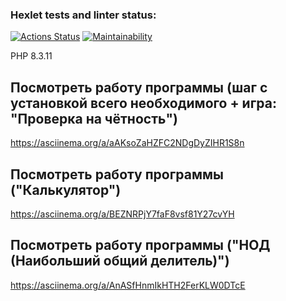 ### Hexlet tests and linter status:
[![Actions Status](https://github.com/Zickerman/php-project-lvl1/actions/workflows/hexlet-check.yml/badge.svg)](https://github.com/Zickerman/php-project-lvl1/actions)
[![Maintainability](https://api.codeclimate.com/v1/badges/6dbb997aff6a327452d3/maintainability)](https://codeclimate.com/github/Zickerman/php-project-lvl1/maintainability)

PHP 8.3.11

## Посмотреть работу программы (шаг с установкой всего необходимого + игра: "Проверка на чётность")
https://asciinema.org/a/aAKsoZaHZFC2NDgDyZIHR1S8n

## Посмотреть работу программы ("Калькулятор")
https://asciinema.org/a/BEZNRPjY7faF8vsf81Y27cvYH

## Посмотреть работу программы ("НОД (Наибольший общий делитель)")
https://asciinema.org/a/AnASfHnmIkHTH2FerKLW0DTcE